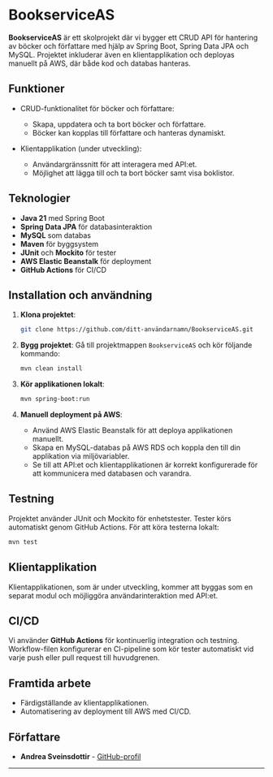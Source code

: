 # BookserviceAS

**BookserviceAS** är ett skolprojekt där vi bygger ett CRUD API för hantering av böcker och författare med hjälp av Spring Boot, Spring Data JPA och MySQL. Projektet inkluderar även en klientapplikation och deployas manuellt på AWS, där både kod och databas hanteras.

## Funktioner

- CRUD-funktionalitet för böcker och författare:
    - Skapa, uppdatera och ta bort böcker och författare.
    - Böcker kan kopplas till författare och hanteras dynamiskt.

- Klientapplikation (under utveckling):
    - Användargränssnitt för att interagera med API:et.
    - Möjlighet att lägga till och ta bort böcker samt visa boklistor.

## Teknologier

- **Java 21** med Spring Boot
- **Spring Data JPA** för databasinteraktion
- **MySQL** som databas
- **Maven** för byggsystem
- **JUnit** och **Mockito** för tester
- **AWS Elastic Beanstalk** för deployment
- **GitHub Actions** för CI/CD

## Installation och användning

1. **Klona projektet**:
   ```bash
   git clone https://github.com/ditt-användarnamn/BookserviceAS.git
   ```

2. **Bygg projektet**:
   Gå till projektmappen `BookserviceAS` och kör följande kommando:
   ```bash
   mvn clean install
   ```

3. **Kör applikationen lokalt**:
   ```bash
   mvn spring-boot:run
   ```

4. **Manuell deployment på AWS**:
    - Använd AWS Elastic Beanstalk för att deploya applikationen manuellt.
    - Skapa en MySQL-databas på AWS RDS och koppla den till din applikation via miljövariabler.
    - Se till att API:et och klientapplikationen är korrekt konfigurerade för att kommunicera med databasen och varandra.

## Testning

Projektet använder JUnit och Mockito för enhetstester. Tester körs automatiskt genom GitHub Actions. För att köra testerna lokalt:
```bash
mvn test
```

## Klientapplikation

Klientapplikationen, som är under utveckling, kommer att byggas som en separat modul och möjliggöra användarinteraktion med API:et.

## CI/CD

Vi använder **GitHub Actions** för kontinuerlig integration och testning. Workflow-filen konfigurerar en CI-pipeline som kör tester automatiskt vid varje push eller pull request till huvudgrenen.

## Framtida arbete

- Färdigställande av klientapplikationen.
- Automatisering av deployment till AWS med CI/CD.

## Författare

- **Andrea Sveinsdottir** - [GitHub-profil](https://github.com/Guppie88)

---

